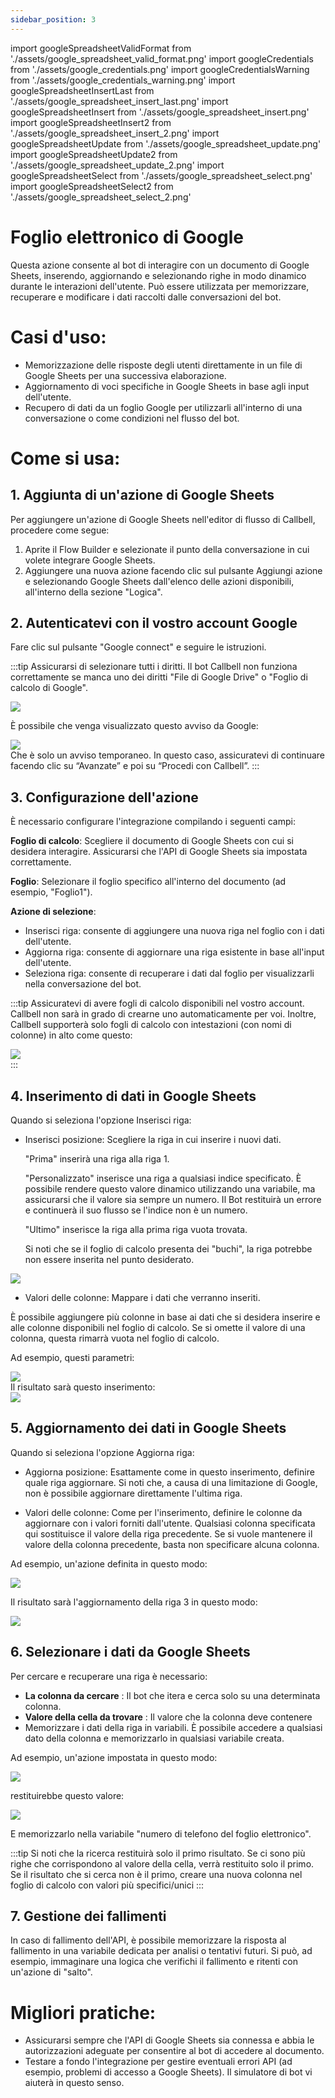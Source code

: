 ```yaml
---
sidebar_position: 3
---
```


import googleSpreadsheetValidFormat from './assets/google_spreadsheet_valid_format.png'
import googleCredentials from './assets/google_credentials.png'
import googleCredentialsWarning from './assets/google_credentials_warning.png'
import googleSpreadsheetInsertLast from './assets/google_spreadsheet_insert_last.png'
import googleSpreadsheetInsert from './assets/google_spreadsheet_insert.png'
import googleSpreadsheetInsert2 from './assets/google_spreadsheet_insert_2.png'
import googleSpreadsheetUpdate from './assets/google_spreadsheet_update.png'
import googleSpreadsheetUpdate2 from './assets/google_spreadsheet_update_2.png'
import googleSpreadsheetSelect from './assets/google_spreadsheet_select.png'
import googleSpreadsheetSelect2 from './assets/google_spreadsheet_select_2.png'

# Foglio elettronico di Google

Questa azione consente al bot di interagire con un documento di Google Sheets, inserendo, aggiornando e selezionando righe in modo dinamico durante le interazioni dell'utente. Può essere utilizzata per memorizzare, recuperare e modificare i dati raccolti dalle conversazioni del bot.

# Casi d'uso:

- Memorizzazione delle risposte degli utenti direttamente in un file di Google Sheets per una successiva elaborazione.
- Aggiornamento di voci specifiche in Google Sheets in base agli input dell'utente.
- Recupero di dati da un foglio Google per utilizzarli all'interno di una conversazione o come condizioni nel flusso del bot.

# Come si usa:

## 1. Aggiunta di un'azione di Google Sheets

Per aggiungere un'azione di Google Sheets nell'editor di flusso di Callbell, procedere come segue:

1. Aprite il Flow Builder e selezionate il punto della conversazione in cui volete integrare Google Sheets.
2. Aggiungere una nuova azione facendo clic sul pulsante Aggiungi azione e selezionando Google Sheets dall'elenco delle azioni disponibili, all'interno della sezione "Logica".

## 2. Autenticatevi con il vostro account Google

Fare clic sul pulsante "Google connect" e seguire le istruzioni.

:::tip
Assicurarsi di selezionare tutti i diritti. Il bot Callbell non funziona correttamente se manca uno dei diritti "File di Google Drive" o "Foglio di calcolo di Google".

<div class="text--center">
    <img src={googleCredentials} width={500} />
</div>

È possibile che venga visualizzato questo avviso da Google:

<div class="text--center">
    <img src={googleCredentialsWarning} width={500} />
</div>
Che è solo un avviso temporaneo. In questo caso, assicuratevi di continuare facendo clic su “Avanzate” e poi su “Procedi con Callbell”.
:::

## 3. Configurazione dell'azione

È necessario configurare l'integrazione compilando i seguenti campi:

**Foglio di calcolo**: Scegliere il documento di Google Sheets con cui si desidera interagire. Assicurarsi che l'API di Google Sheets sia impostata correttamente.

**Foglio**: Selezionare il foglio specifico all'interno del documento (ad esempio, "Foglio1").

**Azione di selezione**:

- Inserisci riga: consente di aggiungere una nuova riga nel foglio con i dati dell'utente.
- Aggiorna riga: consente di aggiornare una riga esistente in base all'input dell'utente.
- Seleziona riga: consente di recuperare i dati dal foglio per visualizzarli nella conversazione del bot.

:::tip
Assicuratevi di avere fogli di calcolo disponibili nel vostro account. Callbell non sarà in grado di crearne uno automaticamente per voi.
Inoltre, Callbell supporterà solo fogli di calcolo con intestazioni (con nomi di colonne) in alto come questo:

<div class="text--center">
    <img src={googleSpreadsheetValidFormat} width={500} />
</div>
:::

## 4. Inserimento di dati in Google Sheets

Quando si seleziona l'opzione Inserisci riga:

- Inserisci posizione: Scegliere la riga in cui inserire i nuovi dati.

  "Prima" inserirà una riga alla riga 1.

  "Personalizzato" inserisce una riga a qualsiasi indice specificato. È possibile rendere questo valore dinamico utilizzando una variabile, ma assicurarsi che il valore sia sempre un numero. Il Bot restituirà un errore e continuerà il suo flusso se l'indice non è un numero.

  "Ultimo" inserisce la riga alla prima riga vuota trovata.

  Si noti che se il foglio di calcolo presenta dei "buchi", la riga potrebbe non essere inserita nel punto desiderato.

<div class="text--center">
    <img src={googleSpreadsheetInsertLast} width={500} />
</div>

- Valori delle colonne: Mappare i dati che verranno inseriti.

È possibile aggiungere più colonne in base ai dati che si desidera inserire e alle colonne disponibili nel foglio di calcolo.
Se si omette il valore di una colonna, questa rimarrà vuota nel foglio di calcolo.

Ad esempio, questi parametri:

<div class="text--center">
    <img src={googleSpreadsheetInsert} width={500} />
</div>
Il risultato sarà questo inserimento:
<div class="text--center">
    <img src={googleSpreadsheetInsert2} width={500} />
</div>

## 5. Aggiornamento dei dati in Google Sheets

Quando si seleziona l'opzione Aggiorna riga:

- Aggiorna posizione: Esattamente come in questo inserimento, definire quale riga aggiornare. Si noti che, a causa di una limitazione di Google, non è possibile aggiornare direttamente l'ultima riga.

- Valori delle colonne: Come per l'inserimento, definire le colonne da aggiornare con i valori forniti dall'utente. Qualsiasi colonna specificata qui sostituisce il valore della riga precedente. Se si vuole mantenere il valore della colonna precedente, basta non specificare alcuna colonna.

Ad esempio, un'azione definita in questo modo:

<div class="text--center">
    <img src={googleSpreadsheetUpdate} width={500} />
</div>

Il risultato sarà l'aggiornamento della riga 3 in questo modo:

<div class="text--center">
    <img src={googleSpreadsheetUpdate2} width={500} />
</div>

## 6. Selezionare i dati da Google Sheets

Per cercare e recuperare una riga è necessario:

- **La colonna da cercare** : Il bot che itera e cerca solo su una determinata colonna.
- **Valore della cella da trovare** : Il valore che la colonna deve contenere
- Memorizzare i dati della riga in variabili. È possibile accedere a qualsiasi dato della colonna e memorizzarlo in qualsiasi variabile creata.

Ad esempio, un'azione impostata in questo modo:

<div class="text--center">
    <img src={googleSpreadsheetSelect} width={500} />
</div>

restituirebbe questo valore:

<div class="text--center">
    <img src={googleSpreadsheetSelect2} width={500} />
</div>

E memorizzarlo nella variabile "numero di telefono del foglio elettronico".

:::tip
Si noti che la ricerca restituirà solo il primo risultato. Se ci sono più righe che corrispondono al valore della cella, verrà restituito solo il primo. Se il risultato che si cerca non è il primo, creare una nuova colonna nel foglio di calcolo con valori più specifici/unici
:::

## 7. Gestione dei fallimenti

In caso di fallimento dell'API, è possibile memorizzare la risposta al fallimento in una variabile dedicata per analisi o tentativi futuri.
Si può, ad esempio, immaginare una logica che verifichi il fallimento e ritenti con un'azione di "salto".

# Migliori pratiche:

- Assicurarsi sempre che l'API di Google Sheets sia connessa e abbia le autorizzazioni adeguate per consentire al bot di accedere al documento.
- Testare a fondo l'integrazione per gestire eventuali errori API (ad esempio, problemi di accesso a Google Sheets). Il simulatore di bot vi aiuterà in questo senso.
